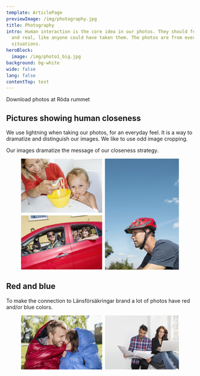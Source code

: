 ```yaml
---
template: ArticlePage
previewImage: /img/photography.jpg
title: Photography
intro: Human interaction is the core idea in our photos. They should feel simple
  and real, like anyone could have taken them. The photos are from every day
  situations.
heroBlock:
  image: /img/photo1_big.jpg
background: bg-white
wide: false
lang: false
contentTop: test
---
```

Download photos at Röda rummet

## Pictures showing human closeness

We use lightning when taking our photos, for an everyday feel. It is a way to dramatize and distinguish our images. We like to use odd image cropping.

Our images dramatize the message of our closeness strategy.

<figure class="Image Image__border"><img src="/img/photos_people.jpg" srcset="undefined 2x" alt=""><figcaption><div class="Image__caption"></div></figcaption></figure>

## Red and blue

To make the connection to Länsförsäkringar brand a lot of photos have red and/or blue colors. 

<figure class="Image Image__border"><img src="/img/photos_red_blue.jpg" srcset="undefined 2x" alt=""><figcaption><div class="Image__caption"></div></figcaption></figure>